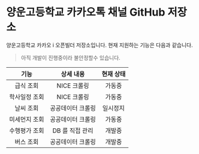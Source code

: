 # 양운고등학교 카카오톡 채널 GitHub 저장소

양운고등학교 카카오 i 오픈빌더 저장소입니다. 현재 지원하는 기능은 다음과 같습니다.

>아직 개발이 진행중이라 불안정할수 있습니다.

| 기능 | 상세 내용 | 현재 상태 |
|:--------:|:--------:|:--------:|
| 급식 조회 | NICE 크롤링 | 가동중 |
| 학사일정 조회 | NICE 크롤링 | 가동중 |
| 날씨 조회 | 공공데이터 크롤링 | 일시정지 |
| 미세먼지 조회 | 공공데이터 크롤링 | 가동중 |
| 수행평가 조회 | DB 를 직접 관리 | 개발중 |
| 버스 조회 | 공공데이터 크롤링 | 개발중 |

 
